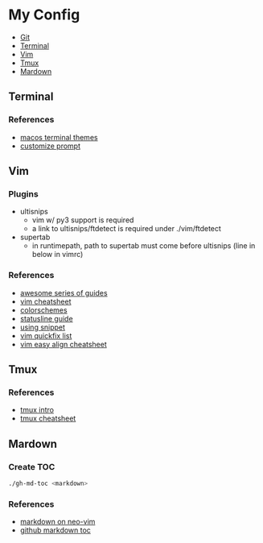 # My Config

* [Git](#git)
* [Terminal](#terminal)
* [Vim](#vim)
* [Tmux](#tmux)
* [Mardown](#mardown)

## Terminal
### References
+ [macos terminal themes](https://github.com/lysyi3m/macos-terminal-themes)
+ [customize prompt](https://phoenixnap.com/kb/change-bash-prompt-linux)

## Vim
### Plugins
+ ultisnips
   + vim w/ py3 support is required
   + a link to ultisnips/ftdetect is required under ./vim/ftdetect
+ supertab
   + in runtimepath, path to supertab must come before ultisnips (line in below in vimrc)

### References
+ [awesome series of guides](https://thevaluable.dev/vim-beginner/)
+ [vim cheatsheet](https://vim.rtorr.com)
+ [colorschemes](https://colorswat.ch/vim/)
+ [statusline guide](https://medium.com/hackernoon/the-last-statusline-for-vim-a613048959b2)
+ [using snippet](https://castel.dev/post/lecture-notes-1/)
+ [vim quickfix list](https://youtu.be/IoyW8XYGqjM)
+ [vim easy align cheatsheet](https://devhints.io/vim-easyalign)

## Tmux
### References
+ [tmux intro](https://blog.hawkhost.com/2010/06/28/tmux-the-terminal-multiplexer/)
+ [tmux cheatsheet](https://tmuxcheatsheet.com)

## Mardown
### Create TOC
```bash
./gh-md-toc <markdown>
```

### References
+ [markdown on neo-vim](https://zhuanlan.zhihu.com/p/84773275)
+ [github markdown toc](https://github.com/ekalinin/github-markdown-toc)


